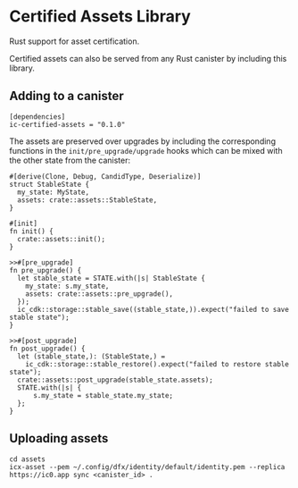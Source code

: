 # Certified Assets Library

Rust support for asset certification.

Certified assets can also be served from any Rust canister by including this library.

## Adding to a canister

```
[dependencies]
ic-certified-assets = "0.1.0"
```

The assets are preserved over upgrades by including the corresponding functions in the `init/pre_upgrade/upgrade`
hooks which can be mixed with the other state from the canister:

```
#[derive(Clone, Debug, CandidType, Deserialize)]
struct StableState {
  my_state: MyState,
  assets: crate::assets::StableState,
}

#[init]
fn init() {
  crate::assets::init();
}

>>#[pre_upgrade]
fn pre_upgrade() {
  let stable_state = STATE.with(|s| StableState {
    my_state: s.my_state,
    assets: crate::assets::pre_upgrade(),
  });
  ic_cdk::storage::stable_save((stable_state,)).expect("failed to save stable state");
}

>>#[post_upgrade]
fn post_upgrade() {
  let (stable_state,): (StableState,) =
    ic_cdk::storage::stable_restore().expect("failed to restore stable state");
  crate::assets::post_upgrade(stable_state.assets);
  STATE.with(|s| {
      s.my_state = stable_state.my_state;
  };
}
```

## Uploading assets

```
cd assets
icx-asset --pem ~/.config/dfx/identity/default/identity.pem --replica https://ic0.app sync <canister_id> .
```
